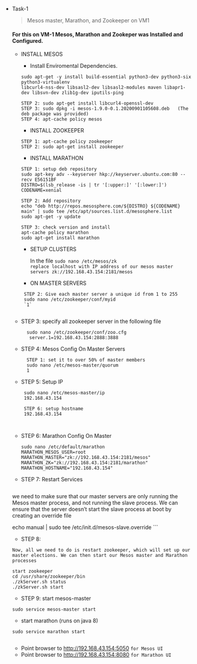 * Task-1
   > Mesos master, Marathon, and Zookeeper on VM1 
    
   #### For this on VM-1 Mesos, Marathon and Zookeper was Installed and Configured.
    
    * INSTALL MESOS
       * Install Enviromental Dependencies.
        ```
      sudo apt-get -y install build-essential python3-dev python3-six python3-virtualenv 
      libcurl4-nss-dev libsasl2-dev libsasl2-modules maven libapr1-dev libsvn-dev zlib1g-dev iputils-ping
      
      STEP 2: sudo apt-get install libcurl4-openssl-dev
      STEP 3: sudo dpkg -i mesos-1.9.0-0.1.20200901105608.deb   (The deb package was provided)
      STEP 4: apt-cache policy mesos 
      ```
        * INSTALL ZOOKEEPER
        ```
        STEP 1: apt-cache policy zookeeper
        STEP 2: sudo apt-get install zookeeper
        ```
        
        * INSTALL MARATHON
         ```
         STEP 1: setup deb repository 
         sudo apt-key adv --keyserver hkp://keyserver.ubuntu.com:80 --recv E56151BF
         DISTRO=$(lsb_release -is | tr '[:upper:]' '[:lower:]')
         CODENAME=xenial
         
         STEP 2: Add repository 
         echo "deb http://repos.mesosphere.com/${DISTRO} ${CODENAME} main" | sudo tee /etc/apt/sources.list.d/mesosphere.list
         sudo apt-get -y update

         STEP 3: check version and install
         apt-cache policy marathon
         sudo apt-get install marathon
         ```
         * SETUP CLUSTERS
          
            In the file `sudo nano /etc/mesos/zk`  
          ```
            replace localhost with IP address of our mesos master servers
            zk://192.168.43.154:2181/mesos 
          ```
         * ON MASTER SERVERS
         ```
          STEP 2: Give each master server a unique id from 1 to 255  
          sudo nano /etc/zookeeper/conf/myid
          `1`
          

         ```   
     * STEP 3: specify all zookeeper server in the following file
         
        ```
          sudo nano /etc/zookeeper/conf/zoo.cfg
           server.1=192.168.43.154:2888:3888

        ```
    * STEP 4: Mesos Config On Master Servers
       ```
         STEP 1: set it to over 50% of master members 
         sudo nano /etc/mesos-master/quorum
         1
       ```
    * STEP 5: Setup IP
      ```
       sudo nano /etc/mesos-master/ip
       192.168.43.154
    
       STEP 6: setup hostname
       192.168.43.154
       
       
      ```
     * STEP 6: Marathon Config On Master
       ```
       sudo nano /etc/default/marathon 
       MARATHON_MESOS_USER=root
       MARATHON_MASTER="zk://192.168.43.154:2181/mesos"
       MARATHON_ZK="zk://192.168.43.154:2181/marathon"
       MARATHON_HOSTNAME="192.168.43.154"
       
       ```
     * STEP 7: Restart Services
       ```
     we need to make sure that our master servers are only running the Mesos master process,
     and not running the slave process. We can ensure that the server doesn’t start the slave process at boot by creating an override file
     
     echo manual | sudo tee /etc/init.d/mesos-slave.override
      ```
    * STEP 8: 
     ```
     Now, all we need to do is restart zookeeper, which will set up our master elections. We can then start our Mesos master and Marathon processes
     
    start zookeeper
    cd /usr/share/zookeeper/bin
    ./zkServer.sh status
    ./zkServer.sh start
    
    ```
   * STEP 9: start mesos-master
    ```
    sudo service mesos-master start
    
    ```
   * start marathon (runs on java 8)
   ```
   sudo service marathon start 
    
   ```
   
    * Point browser to http://192.168.43.154:5050 `for Mesos UI`
    * Point browser to http://192.168.43.154:8080 `for Marathon UI`
   
    
    

       
         
            
         
